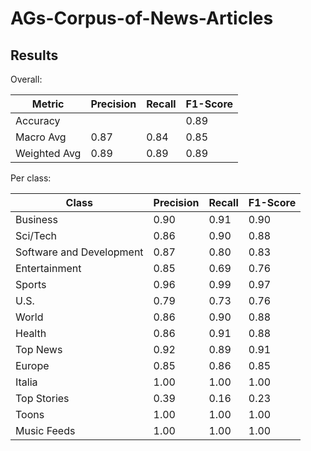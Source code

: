 # AGs-Corpus-of-News-Articles

## Results

Overall:

| Metric        | Precision | Recall | F1-Score |
|---------------|-----------|--------|----------|
| Accuracy      |           |        |   0.89   |
| Macro Avg     |   0.87    |  0.84  |   0.85   |
| Weighted Avg  |   0.89    |  0.89  |   0.89   |

Per class:

| Class                     | Precision | Recall | F1-Score |
|---------------------------|-----------|--------|----------|
| Business                  |   0.90    |  0.91  |   0.90   |
| Sci/Tech                  |   0.86    |  0.90  |   0.88   |
| Software and Development  |   0.87    |  0.80  |   0.83   |
| Entertainment             |   0.85    |  0.69  |   0.76   |
| Sports                    |   0.96    |  0.99  |   0.97   |
| U.S.                      |   0.79    |  0.73  |   0.76   |
| World                     |   0.86    |  0.90  |   0.88   |
| Health                    |   0.86    |  0.91  |   0.88   |
| Top News                  |   0.92    |  0.89  |   0.91   |
| Europe                    |   0.85    |  0.86  |   0.85   |
| Italia                    |   1.00    |  1.00  |   1.00   |
| Top Stories               |   0.39    |  0.16  |   0.23   |
| Toons                     |   1.00    |  1.00  |   1.00   |
| Music Feeds               |   1.00    |  1.00  |   1.00   |
